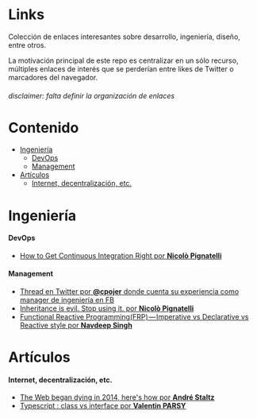 # Links
Colección de enlaces interesantes sobre desarrollo, ingeniería, diseño, entre otros. 

La motivación principal de este repo es centralizar en un sólo recurso, múltiples enlaces de interés que se perderían entre likes de Twitter o marcadores del navegador.

###### disclaimer: falta definir la organización de enlaces

# Contenido

- [Ingeniería](#ingenieria)
    - [DevOps](#devops)
    - [Management](#management)
- [Artículos](#articulos)
    - [Internet, decentralización, etc.](#int-dec-etc)

<!-- inicia Ingeniería -->
<a name="ingenieria"></a>
# Ingeniería

<!-- inicia Ingeniería-devops -->
<a name="devops"></a>
#### DevOps
- <a href="https://hackernoon.com/how-to-get-continuous-integration-right-77bda4bc0d1f" target="_blank">How to Get Continuous Integration Right por <b>Nicolò Pignatelli</b></a>

<!-- inicia Ingeniería-management -->
<a name="management"></a>
#### Management
- <a href="https://twitter.com/cpojer/status/993982733285298177" target="_blank">Thread en Twitter por <b>@cpojer</b> donde cuenta su experiencia como manager de ingeniería en FB</a>
- <a href="https://twitter.com/cpojer/status/993982733285298177" target="_blank">Inheritance is evil. Stop using it. por <b>Nicolò Pignatelli</b></a>
- <a href="https://codeburst.io/functional-reactive-programming-frp-imperative-vs-declarative-vs-reactive-style-84878272c77f" target="_blank">Functional Reactive Programming(FRP) — Imperative vs Declarative vs Reactive style por <b>Navdeep Singh</b></a>

<!-- inicia Artículos -->
<a name="articulos"></a>
# Artículos

<!-- inicia Artículos-Internet, decentralización, etc. -->
<a name="int-dec-etc"></a>
#### Internet, decentralización, etc.
- <a href="https://staltz.com/the-web-began-dying-in-2014-heres-how.html" target="_blank">The Web began dying in 2014, here's how por <b>André Staltz</b></a>
- <a href="https://medium.com/front-end-hacking/typescript-class-vs-interface-99c0ae1c2136" target="_blank">Typescript : class vs interface por <b>Valentin PARSY</b></a>
